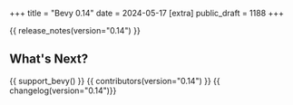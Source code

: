 +++
title = "Bevy 0.14"
date = 2024-05-17
[extra]
public_draft = 1188
+++

<!-- TODO Intro -->

<!-- more -->

{{ release_notes(version="0.14") }}

## What's Next?

<!-- TODO What's next -->

{{ support_bevy() }}
{{ contributors(version="0.14") }}
{{ changelog(version="0.14")}}
